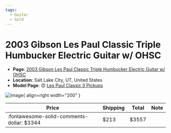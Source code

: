 ```yaml
---
tags:
  - Guitar
  - Sold
---
```


# 2003 Gibson Les Paul Classic Triple Humbucker Electric Guitar w/ OHSC

* **Page**: [2003 Gibson Les Paul Classic Triple Humbucker Electric Guitar w/ OHSC](https://reverb.com/ca/item/75854927-2003-gibson-les-paul-classic-triple-humbucker-electric-guitar-w-ohsc?show_sold=true)
* **Location**: Salt Lake City, UT, United States
* **Model Page**: :heart_eyes: [Les Paul Classic 3 Pickups](../../Models/les-paul-classic-3-pickups.md)

![image](https://rvb-img.reverb.com/image/upload/s--_FJsW8Ju--/a_0,c_crop,h_0.752,w_1.000,x_0.000,y_0.140/f_auto,t_supersize/v1699836373/rvyu6j6lho3fogbrghme.jpg){ align=right width="200" }

| Price | Shipping  | Total | Note    |
|-------|-----------|-------|---------|
| :fontawesome-solid-comments-dollar: $3344 | $213 | $3557 | |

